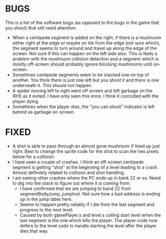 BUGS
=======

This is a list of the software bugs (as opposed to the bugs in the game that you shoot) that still need attention:

* When a centipede segment is added on the right, if there is a mushroom either right at the edge or maybe on tile from the edge (not sure which), the segment seems to turn around and travel up along the edge of the screen.  Not sure if this can happen on the left side also.  This is likely a problem with the mushroom collision detection and a segment which is mostly off-screen should probably ignore blocking mushrooms until on-screen.
* Sometimes centipede segments seem to be stacked one on top of another.  You think there is just one left but you shoot it and there is one underneath it.  This should not happen.
* A spider moving left to right went off screen and left garbage on the RHS as it exited.  I have only seen this once.  I think it coincided with the player dying.
* Sometimes when the player dies, the "you can shoot" indicator is left behind as garbage on-screen.



FIXED
=======

* A shot is able to pass through an almost gone mushroom if lined up just right.  Best to change the sprite code for the shot to scan the two pixels below for a collision.
* I have seen a couple of crashes.  I think an off-screen centipede segment is getting "shot" at the beginning of a level leading to a crash.  Almost definitely related to collision and shot handling.
* I am seeing other crashes where the PC ends up in bank 22 or so.  Need to dig into the stack to figure out where it is coming from.
   * I have confirmed that we are jumping to band 22 from segmentBodyJump_jumpInst.  Not sure how a bad address is ending up in the jump table here.
   * Seems to happen pretty reliably if I die from the last segment and progress to the next level.
   * Caused by both gamePlayer.s and level.s calling start level when the last segment is the one which kills the player.  The player code now defers to the level code to handle starting the level after the player dies that way.
